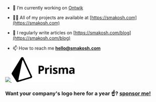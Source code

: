 - 🔭 I’m currently working on [Ontwik](https://ontwik-dev.com)

- 👨‍💻 All of my projects are available at [https://smakosh.com](https://smakosh.com)

- 📝 I regularly write articles on [https://smakosh.com/blog](https://smakosh.com/blog)

- 📫 How to reach me **hello@smakosh.com**

<a href="https://vercel.com?utm_source=smakosh">
  <img src="https://github.com/smakosh/smakosh/blob/master/vercel.svg" width="200px" />
</a>

<a href="https://prisma.io/?utm_source=smakosh">
  <img src="https://github.com/smakosh/smakosh/blob/master/prisma-logo.png" width="200px" />
</a>

### Want your company's logo here for a year ☝️? [sponsor me!](https://github.com/sponsors/smakosh)
